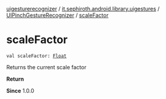 [uigesturerecognizer](../../index.md) / [it.sephiroth.android.library.uigestures](../index.md) / [UIPinchGestureRecognizer](index.md) / [scaleFactor](./scale-factor.md)

# scaleFactor

`val scaleFactor: `[`Float`](https://kotlinlang.org/api/latest/jvm/stdlib/kotlin/-float/index.html)

Returns the current scale factor

**Return**

**Since**
1.0.0

